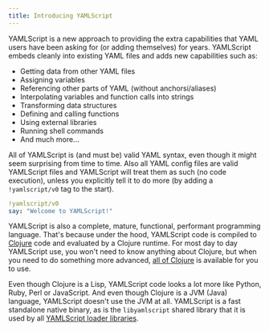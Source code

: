```yaml
---
title: Introducing YAMLScript
---
```


YAMLScript is a new approach to providing the extra capabilities that YAML users
have been asking for (or adding themselves) for years.
YAMLScript embeds cleanly into existing YAML files and adds new capabilities
such as:

* Getting data from other YAML files
* Assigning variables
* Referencing other parts of YAML (without anchorsi/aliases)
* Interpolating variables and function calls into strings
* Transforming data structures
* Defining and calling functions
* Using external libraries
* Running shell commands
* And much more...

All of YAMLScript is (and must be) valid YAML syntax, even though it might seem
surprising from time to time.
Also all YAML config files are valid YAMLScript files and YAMLScript will treat
them as such (no code execution), unless you explicitly tell it to do more
(by adding a `!yamlscript/v0` tag to the start).

```yaml
!yamlscript/v0
say: "Welcome to YAMLScript!"
```

YAMLScript is also a complete, mature, functional, performant programming
language.
That's because under the hood, YAMLScript code is compiled to [Clojure](
https://clojure.org/) code and evaluated by a Clojure runtime.
For most day to day YAMLScript use, you won't need to know anything about
Clojure, but when you need to do something more advanced, [all of Clojure](
https://clojuredocs.org/) is available for you to use.

Even though Clojure is a Lisp, YAMLScript code looks a lot more like Python,
Ruby, Perl or JavaScript.
And even though Clojure is a JVM (Java) language, YAMLScript doesn't use the JVM
at all.
YAMLScript is a fast standalone native binary, as is the `libyamlscript` shared
library that it is used by all [YAMLScript loader libraries](loaders.md).
